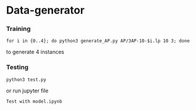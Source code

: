 # Data-generator

### Training

```
for i in {0..4}; do python3 generate_AP.py AP/3AP-10-$i.lp 10 3; done
```
to generate 4 instances


### Testing

```
python3 test.py
```
or run jupyter file
```
Test with model.ipynb
```
